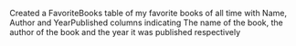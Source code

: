 Created a FavoriteBooks table of my favorite books of all time with Name, Author and YearPublished columns indicating The name of the book, the author of the book and the year it was published respectively
